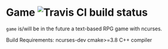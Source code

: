 # Game ![Travis CI build status](https://travis-ci.org/bobpaw/game.svg?branch=master)
`game` is/will be in the future a text-based RPG game with ncurses.

Build Requirements: ncurses-dev cmake>=3.8 C++ compiler
